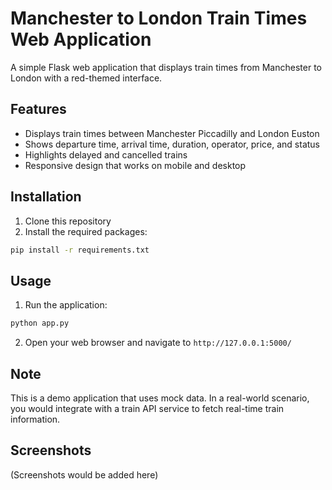# Manchester to London Train Times Web Application

A simple Flask web application that displays train times from Manchester to London with a red-themed interface.

## Features

- Displays train times between Manchester Piccadilly and London Euston
- Shows departure time, arrival time, duration, operator, price, and status
- Highlights delayed and cancelled trains
- Responsive design that works on mobile and desktop

## Installation

1. Clone this repository
2. Install the required packages:

```bash
pip install -r requirements.txt
```

## Usage

1. Run the application:

```bash
python app.py
```

2. Open your web browser and navigate to `http://127.0.0.1:5000/`

## Note

This is a demo application that uses mock data. In a real-world scenario, you would integrate with a train API service to fetch real-time train information.

## Screenshots

(Screenshots would be added here)
